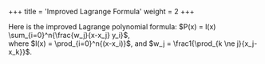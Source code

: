 +++
title = 'Improved Lagrange Formula'
weight = 2
+++

Here is the improved Lagrange polynomial formula: $P(x) = l(x) \sum_{i=0}^n{\frac{w_j}{x-x_j} y_i}$,\
where $l(x) = \prod_{i=0}^n{(x-x_i)}$, and $w_j = \frac1{\prod_{k \ne j}{x_j-x_k}}$.